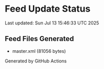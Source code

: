 # Feed Update Status
Last updated: Sun Jul 13 15:46:33 UTC 2025

## Feed Files Generated
- master.xml (81056 bytes)

Generated by GitHub Actions

